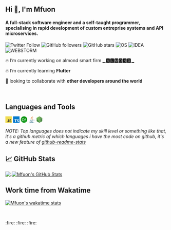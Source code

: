 ## Hi 👋, I'm Mfuon 

#### A full-stack software engineer and a self-taught programmer, specialising in rapid development of custom entreprise systems and API microservices.

![Twitter Follow](https://img.shields.io/twitter/follow/mfuon?label=mfuon&logo=twitter&style=for-the-badge&logoColor=white&color=2bbc8a)
![GitHub followers](https://img.shields.io/github/followers/mfuon2?logo=GitHub&style=for-the-badge&logoColor=white&color=2bbc8a)
![GitHub stars](https://img.shields.io/github/stars/mfuon2?style=for-the-badge&logoColor=white&color=2bbc8a)
![OS](https://img.shields.io/badge/OS-Linux-informational?style=for-the-badge&logo=linux&logoColor=white&color=2bbc8a)
![IDEA](https://img.shields.io/badge/Editor-IntelliJ_IDEA-informational?style=for-the-badge&logo=intellij-idea&logoColor=white&color=2bbc8a)
![WEBSTORM](https://img.shields.io/badge/Editor-webstorm-informational?style=for-the-badge&logo=webstorm&logoColor=white&color=2bbc8a)

 :fire: I’m currently working on almond smart firm [**_ 🅰🅻🅼🅾🅽🅳 _** ](https://martinheinz.dev/)

 :fire: I’m currently learning **Flutter**

 :100:  looking to collaborate with **other developers around the world**

<br />

## Languages and Tools 

<code><img height="20" src="https://raw.githubusercontent.com/github/explore/80688e429a7d4ef2fca1e82350fe8e3517d3494d/topics/javascript/javascript.png"></code>
<code><img height="20" src="https://raw.githubusercontent.com/github/explore/80688e429a7d4ef2fca1e82350fe8e3517d3494d/topics/typescript/typescript.png"></code>
<code><img height="20" src="https://raw.githubusercontent.com/github/explore/80688e429a7d4ef2fca1e82350fe8e3517d3494d/topics/csharp/csharp.png"></code>
<code><img height="20" src="https://raw.githubusercontent.com/github/explore/5c058a388828bb5fde0bcafd4bc867b5bb3f26f3/topics/java/java.png"></code>
<code><img height="20" src="https://raw.githubusercontent.com/github/explore/80688e429a7d4ef2fca1e82350fe8e3517d3494d/topics/nodejs/nodejs.png"></code>    

*NOTE: Top languages does not indicate my skill level or something like that, it's a github metric of which languages i have the most code on github, it's a new feature of [github-readme-stats](https://github.com/anuraghazra/github-readme-stats)*

## &#x1f4c8; GitHub Stats

<a href="https://github.com/Mfuon2/Mfuon2">
  <img align="center" src="https://github-readme-stats.vercel.app/api/top-langs/?username=Mfuon2&hide=php,html,CSS&title_color=ffffff&text_color=c9cacc&icon_color=2bbc8a&bg_color=1d1f21&langs_count=7&line_height=27&count_private=true" />
</a>
<a href="https://github.com/Mfuon2/Mfuon2">
  <img align="center" src="https://github-readme-stats.vercel.app/api?username=Mfuon2&show_icons=true&line_height=27&count_private=true&title_color=ffffff&text_color=c9cacc&icon_color=2bbc8a&bg_color=1d1f21" alt="Mfuon's GitHub Stats" />
</a>


## Work time from Wakatime

[![Mfuon's wakatime stats](https://github-readme-stats.vercel.app/api/wakatime?username=mFuon&line_height=27&count_private=true&title_color=ffffff&text_color=c9cacc&icon_color=2bbc8a&bg_color=1d1f21)](https://github.com/mfuon2/github-readme-stats)

<br>
<p align="left">
:fire: :fire: :fire:
</p>

